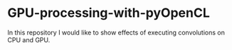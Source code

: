 # GPU-processing-with-pyOpenCL
In this repository I would like to show effects of executing convolutions on CPU and GPU.
